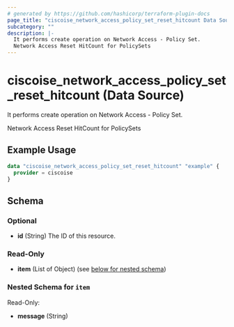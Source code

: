 ```yaml
---
# generated by https://github.com/hashicorp/terraform-plugin-docs
page_title: "ciscoise_network_access_policy_set_reset_hitcount Data Source - terraform-provider-ciscoise"
subcategory: ""
description: |-
  It performs create operation on Network Access - Policy Set.
  Network Access Reset HitCount for PolicySets
---
```


# ciscoise_network_access_policy_set_reset_hitcount (Data Source)

It performs create operation on Network Access - Policy Set.

Network Access Reset HitCount for PolicySets

## Example Usage

```terraform
data "ciscoise_network_access_policy_set_reset_hitcount" "example" {
  provider = ciscoise
}
```

<!-- schema generated by tfplugindocs -->
## Schema

### Optional

- **id** (String) The ID of this resource.

### Read-Only

- **item** (List of Object) (see [below for nested schema](#nestedatt--item))

<a id="nestedatt--item"></a>
### Nested Schema for `item`

Read-Only:

- **message** (String)


